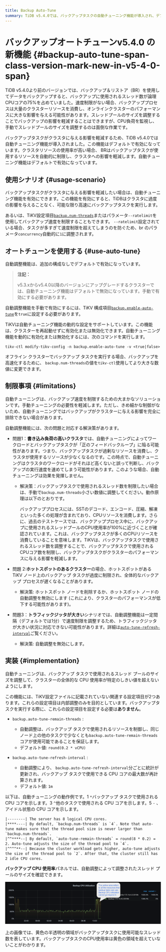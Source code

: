 ```yaml
---
title: Backup Auto-Tune
summary: TiDB v5.4.0では、バックアップタスクの自動チューニング機能が導入され、デフォルトで有効になっています。この機能は、バックアップタスクが使用するリソースを制限し、クラスタへの影響を軽減します。この機能は、クラスタを再起動することなく、動的に有効化または無効化できます。ただし、自動チューニング機能の制限により、クラスタへのバックアップの影響を完全に排除できない場合があります。バックアップタスクで使用されるスレッド数を調整することで、特定のシナリオでの影響を軽減できる場合があります。
---
```


# バックアップオートチューン<span class="version-mark">v5.4.0 の新機能</span> {#backup-auto-tune-span-class-version-mark-new-in-v5-4-0-span}

TiDB v5.4.0より前のバージョンでは、バックアップ＆リストア（BR）を使用してデータをバックアップすると、バックアップに使用されるスレッド数が論理CPUコアの75%を占めていました。速度制限がない場合、バックアッププロセスは大量のクラスターリソースを消費し、オンラインクラスターのパフォーマンスに大きな影響を与える可能性があります。スレッドプールのサイズを調整することでバックアップの影響を軽減することはできますが、CPU負荷を監視し、手動でスレッドプールのサイズを調整するのは面倒な作業です。

バックアップタスクがクラスタに与える影響を軽減するため、TiDB v5.4.0では自動チューニング機能が導入されました。この機能はデフォルトで有効になっています。クラスタリソースの使用率が高い場合、 BRはバックアップタスクが使用するリソースを自動的に制限し、クラスタへの影響を軽減します。自動チューニング機能はデフォルトで有効になっています。

## 使用シナリオ {#usage-scenario}

バックアップタスクがクラスタに与える影響を軽減したい場合は、自動チューニング機能を有効にできます。この機能を有効にすると、TiDBはクラスタに過度の影響を与えることなく、可能な限り高速にバックアップタスクを実行します。

あるいは、TiKV設定項目[`backup.num-threads`](/tikv-configuration-file.md#num-threads-1)またはパラメータ`--ratelimit`を使用してバックアップ速度を制限することもできます。 `--ratelimit`設定されている場合、タスクが多すぎて速度制限を超えてしまうのを防ぐため、br のパラメータ`concurrency`自動的に`1`に調整されます。

## オートチューンを使用する {#use-auto-tune}

自動調整機能は、追加の構成なしでデフォルトで有効になっています。

> **注記：**
>
> v5.3.xからv5.4.0以降のバージョンにアップグレードするクラスターでは、自動チューニング機能はデフォルトで無効になっています。手動で有効にする必要があります。

自動調整機能を手動で有効にするには、TiKV 構成項目[`backup.enable-auto-tune`](/tikv-configuration-file.md#enable-auto-tune-new-in-v540)を`true`に設定する必要があります。

TiKVは自動チューニング機能の動的な設定をサポートしています。この機能は、クラスターを再起動せずに有効化または無効化できます。自動チューニング機能を動的に有効化または無効化するには、次のコマンドを実行します。

```shell
tikv-ctl modify-tikv-config -n backup.enable-auto-tune -v <true|false>
```

オフライン クラスターでバックアップ タスクを実行する場合、バックアップを高速化するために、 `backup.num-threads`の値を`tikv-ctl`使用してより大きな数値に変更できます。

## 制限事項 {#limitations}

自動チューニングは、バックアップ速度を制限するための大まかなソリューションです。手動チューニングの必要性を軽減します。ただし、きめ細かな制御がないため、自動チューニングではバックアップがクラスターに与える影響を完全に排除できない場合があります。

自動調整機能には、次の問題と対応する解決策があります。

-   問題1：**書き込み負荷の高いクラスタ**では、自動チューニングによってワークロードとバックアップタスクが「正のフィードバックループ」に陥る可能性があります。つまり、バックアップタスクが過剰なリソースを消費し、クラスタが使用するリソースが少なくなるのです。この時点で、自動チューニングはクラスタのワークロードがそれほど高くないと誤って判断し、バックアップの実行速度を速めてしまう可能性があります。このような場合、自動チューニングは効果を発揮しません。

    -   解決策：バックアップタスクで使用されるスレッド数を制限したい場合は、手動で`backup.num-threads`小さい数値に調整してください。動作原理は以下のとおりです。

        バックアッププロセスには、SSTのデコード、エンコード、圧縮、解凍といった多くの処理が含まれており、CPUリソースを消費します。さらに、過去のテストケースでは、バックアッププロセス中に、バックアップに使用されるスレッドプールのCPU使用率が100%に近づくことが確認されています。これは、バックアップタスクが多くのCPUリソースを消費していることを意味します。TiKVは、バックアップタスクで使用されるスレッド数を調整することで、バックアップタスクで使用されるCPUコア数を制限し、バックアップタスクがクラスターのパフォーマンスに与える影響を軽減します。

-   問題 2:**ホットスポットのあるクラスター**の場合、ホットスポットがある TiKV ノード上のバックアップ タスクが過度に制限され、全体的なバックアップ プロセスが遅くなることがあります。

    -   解決策: ホットスポット ノードを削除するか、ホットスポット ノードの自動調整を無効にします (これにより、クラスターのパフォーマンスが低下する可能性があります)。

-   問題3：**トラフィックジッタが大きい**シナリオでは、自動調整機能は一定間隔（デフォルトでは1分）で速度制限を調整するため、トラフィックジッタが大きい状況に対応できない可能性があります。詳細は[`auto-tune-refresh-interval`](#implementation)ご覧ください。

    -   解決策: 自動調整を無効にします。

## 実装 {#implementation}

自動チューニングは、バックアップ タスクで使用されるスレッド プールのサイズを調整して、クラスターの全体的な CPU 使用率が特定のしきい値を超えないようにします。

この機能には、TiKV設定ファイルに記載されていない関連する設定項目が2つあります。これらの設定項目は内部調整のみを目的としています。バックアップタスクを実行する際に、これらの設定項目を設定する必要は**ありません**。

-   `backup.auto-tune-remain-threads` :

    -   自動調整は、バックアップ タスクで使用されるリソースを制御し、同じノード上の他のタスクで少なくとも`backup.auto-tune-remain-threads`コアが使用可能であることを保証します。
    -   デフォルト値: `round(0.2 * vCPU)`

-   `backup.auto-tune-refresh-interval` :

    -   自動調整により、 `backup.auto-tune-refresh-interval`分ごとに統計が更新され、バックアップ タスクで使用できる CPU コアの最大数が再計算されます。
    -   デフォルト値: `1m`

以下は、自動チューニングの動作例です。1 `*`バックアップ タスクで使用される CPU コアを示します。3 `^`他のタスクで使用される CPU コアを示します。5 `-` 、アイドル状態の CPU コアを示します。

    |--------| The server has 8 logical CPU cores.
    |****----| By default, `backup.num-threads` is `4`. Note that auto-tune makes sure that the thread pool size is never larger than `backup.num-threads`.
    |^^****--| By default, `auto-tune-remain-threads` = round(8 * 0.2) = 2. Auto-tune adjusts the size of the thread pool to `4`.
    |^^^^**--| Because the cluster workload gets higher, auto-tune adjusts the size of the thread pool to `2`. After that, the cluster still has 2 idle CPU cores.

**バックアップ CPU 使用率**パネルでは、自動調整によって調整されたスレッド プールのサイズを確認できます。

![Grafana dashboard example of backup auto-tune metrics](/media/br/br-auto-throttle.png)

上の画像では、黄色の半透明の領域がバックアップタスクに使用可能なスレッド数を表しています。バックアップタスクのCPU使用率は黄色の領域を超えていないことがわかります。
